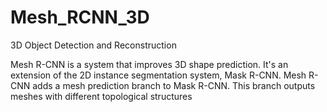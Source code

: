 # Mesh_RCNN_3D
3D Object Detection and Reconstruction

Mesh R-CNN is a system that improves 3D shape prediction. 
 It's an extension of the 2D instance segmentation system, Mask R-CNN. Mesh R-CNN adds a mesh prediction branch to Mask R-CNN. 
 This branch outputs meshes with different topological structures
